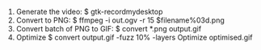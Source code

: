 
  1. Generate the video:
     $ gtk-recordmydesktop
  2. Convert to PNG:
     $ ffmpeg -i out.ogv -r 15 $filename%03d.png
  3. Convert batch of PNG to GIF:
     $ convert *.png output.gif
  4. Optimize
     $ convert output.gif -fuzz 10% -layers Optimize optimised.gif
